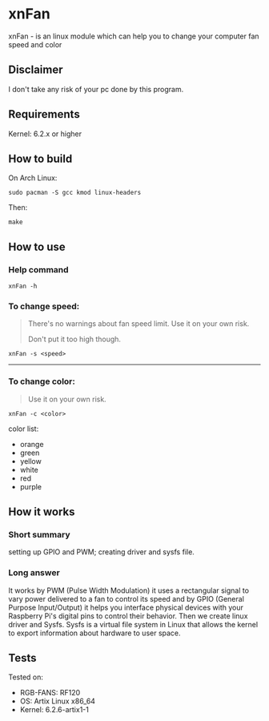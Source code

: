# xnFan
xnFan - is an linux module which can help you to change your computer fan speed and color

## Disclaimer

I don't take any risk of your pc done by this program.

## Requirements

Kernel: 6.2.x or higher

## How to build

On Arch Linux:
```
sudo pacman -S gcc kmod linux-headers
```

Then:
```
make
```

## How to use

### Help command

```
xnFan -h
```

### To change speed:
> There's no warnings about fan speed limit. Use it on your own risk.
> 
> Don't put it too high though.
```
xnFan -s <speed>
```

<hr>

### To change color:
> Use it on your own risk.
```
xnFan -c <color>
```
color list:
- orange
- green
- yellow
- white
- red
- purple

## How it works

### Short summary

setting up GPIO and PWM; creating driver and sysfs file.

### Long answer

It works by PWM (Pulse Width Modulation) it uses a rectangular signal to vary power delivered to a fan to control its speed and by GPIO (General Purpose Input/Output) it helps you interface physical devices with your Raspberry Pi's digital pins to control their behavior. Then we create linux driver and Sysfs. Sysfs is a virtual file system in Linux that allows the kernel to export information about hardware to user space.

## Tests

Tested on:
- RGB-FANS: RF120
- OS: Artix Linux x86_64
- Kernel: 6.2.6-artix1-1
